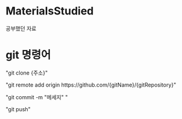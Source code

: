 # MaterialsStudied
공부했던 자료

# git 명령어
<p>"git clone {주소}"</p>
<p>"git remote add origin https://github.com/{gitName}/{gitRepository}"</p>
<p>"git commit -m "메세지" "</p>
<p>"git push" </p>

